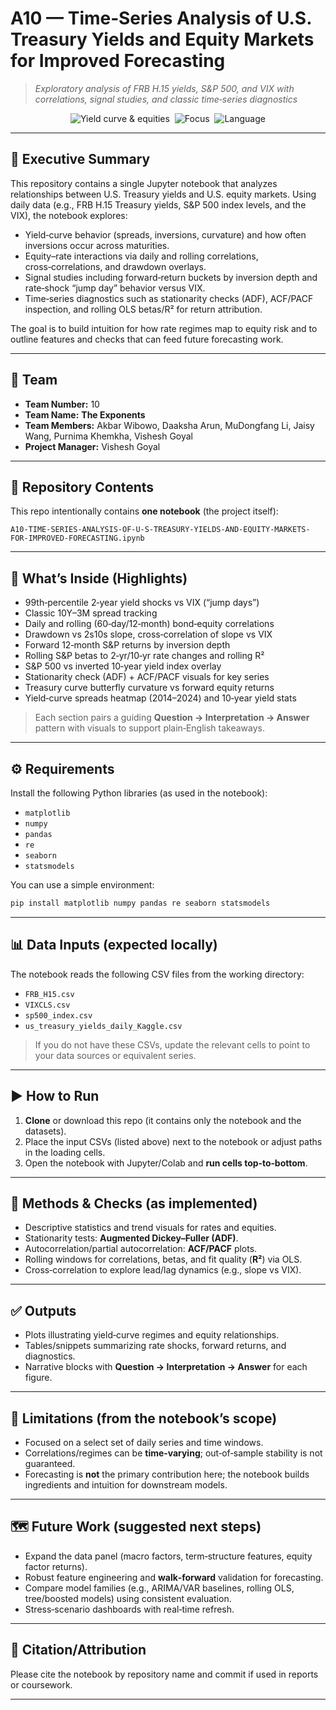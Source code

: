 # A10 — Time‑Series Analysis of U.S. Treasury Yields and Equity Markets for Improved Forecasting

> _Exploratory analysis of FRB H.15 yields, S&P 500, and VIX with correlations, signal studies, and classic time‑series diagnostics_

<p align="center">
  <img alt="Yield curve & equities" src="https://img.shields.io/badge/Notebook-Analysis-blue?logo=jupyter">&nbsp;
  <img alt="Focus" src="https://img.shields.io/badge/Focus-Treasuries%20%26%20Equities-8A2BE2">&nbsp;
  <img alt="Language" src="https://img.shields.io/badge/Python-3.x-3776AB?logo=python">
</p>

---

## 🧭 Executive Summary

This repository contains a single Jupyter notebook that analyzes relationships between U.S. Treasury yields and U.S. equity markets. 
Using daily data (e.g., FRB H.15 Treasury yields, S&P 500 index levels, and the VIX), the notebook explores:
- Yield‑curve behavior (spreads, inversions, curvature) and how often inversions occur across maturities.
- Equity–rate interactions via daily and rolling correlations, cross‑correlations, and drawdown overlays.
- Signal studies including forward‑return buckets by inversion depth and rate‑shock “jump day” behavior versus VIX.
- Time‑series diagnostics such as stationarity checks (ADF), ACF/PACF inspection, and rolling OLS betas/R² for return attribution.

The goal is to build intuition for how rate regimes map to equity risk and to outline features and checks that can feed future forecasting work.

---

## 👥 Team

- **Team Number:** 10  
- **Team Name:** **The Exponents**  
- **Team Members:** Akbar Wibowo, Daaksha Arun, MuDongfang Li, Jaisy Wang, Purnima Khemkha, Vishesh Goyal 
- **Project Manager:** Vishesh Goyal

---

## 📁 Repository Contents

This repo intentionally contains **one notebook** (the project itself):

```
A10-TIME-SERIES-ANALYSIS-OF-U-S-TREASURY-YIELDS-AND-EQUITY-MARKETS-FOR-IMPROVED-FORECASTING.ipynb
```

---

## 🧪 What’s Inside (Highlights)

- 99th‑percentile 2‑year yield shocks vs VIX (“jump days”)
- Classic 10Y–3M spread tracking
- Daily and rolling (60‑day/12‑month) bond‑equity correlations
- Drawdown vs 2s10s slope, cross‑correlation of slope vs VIX
- Forward 12‑month S&P returns by inversion depth
- Rolling S&P betas to 2‑yr/10‑yr rate changes and rolling R²
- S&P 500 vs inverted 10‑year yield index overlay
- Stationarity check (ADF) + ACF/PACF visuals for key series
- Treasury curve butterfly curvature vs forward equity returns
- Yield‑curve spreads heatmap (2014–2024) and 10‑year yield stats

> Each section pairs a guiding **Question → Interpretation → Answer** pattern with visuals to support plain‑English takeaways.

---

## ⚙️ Requirements

Install the following Python libraries (as used in the notebook):

- `matplotlib`
- `numpy`
- `pandas`
- `re`
- `seaborn`
- `statsmodels`

You can use a simple environment:

```bash
pip install matplotlib numpy pandas re seaborn statsmodels
```

---

## 📊 Data Inputs (expected locally)

The notebook reads the following CSV files from the working directory:

- `FRB_H15.csv`
- `VIXCLS.csv`
- `sp500_index.csv`
- `us_treasury_yields_daily_Kaggle.csv`

> If you do not have these CSVs, update the relevant cells to point to your data sources or equivalent series.

---

## ▶️ How to Run

1. **Clone** or download this repo (it contains only the notebook and the datasets).  
2. Place the input CSVs (listed above) next to the notebook or adjust paths in the loading cells.  
3. Open the notebook with Jupyter/Colab and **run cells top‑to‑bottom**.

---

## 🧠 Methods & Checks (as implemented)

- Descriptive statistics and trend visuals for rates and equities.  
- Stationarity tests: **Augmented Dickey–Fuller (ADF)**.  
- Autocorrelation/partial autocorrelation: **ACF/PACF** plots.  
- Rolling windows for correlations, betas, and fit quality (**R²**) via OLS.  
- Cross‑correlation to explore lead/lag dynamics (e.g., slope vs VIX).

---

## ✅ Outputs

- Plots illustrating yield‑curve regimes and equity relationships.  
- Tables/snippets summarizing rate shocks, forward returns, and diagnostics.  
- Narrative blocks with **Question → Interpretation → Answer** for each figure.

---

## 🚧 Limitations (from the notebook’s scope)

- Focused on a select set of daily series and time windows.  
- Correlations/regimes can be **time‑varying**; out‑of‑sample stability is not guaranteed.  
- Forecasting is **not** the primary contribution here; the notebook builds ingredients and intuition for downstream models.

---

## 🗺️ Future Work (suggested next steps)

- Expand the data panel (macro factors, term‑structure features, equity factor returns).  
- Robust feature engineering and **walk‑forward** validation for forecasting.  
- Compare model families (e.g., ARIMA/VAR baselines, rolling OLS, tree/boosted models) using consistent evaluation.  
- Stress‑scenario dashboards with real‑time refresh.

---

## 📎 Citation/Attribution

Please cite the notebook by repository name and commit if used in reports or coursework.

---
